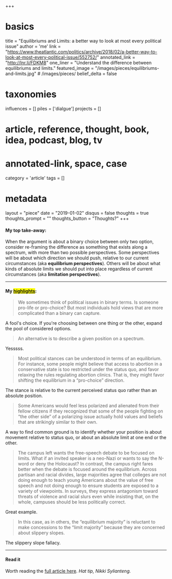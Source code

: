 +++
# basics
title     		 	= "Equilibriums and Limits: a better way to look at most every political issue"
author    		 	= 'me'
link      		 	= "https://www.theatlantic.com/politics/archive/2018/02/a-better-way-to-look-at-most-every-political-issue/552752/"
annotated_link	= "http://lnr.li/FDKM8"
one_liner 		 	= "Understand the difference between equilibriums and limits."
featured_image 	= "/images/pieces/equilibriums-and-limits.jpg" # /images/pieces/
belief_delta   	= false

# taxonomies
influences		 	= []
piles     		 	= ['dialgue']
projects			 	= []

# article, reference, thought, book, idea, podcast, blog, tv
# annotated-link, space, case
category  		 	= 'article'
tags					 	= []

# metadata
layout	    	 	= "piece"
date      		 	= "2019-01-02"
disqus    		 	= false
thoughts			 	= true
thoughts_prompt = ""
thoughts_button = "Thoughts?"
+++

#### My top take-away:

When the argument is about a binary choice between only two option, consider re-framing the difference as something that exists along a spectrum, with more than two possible perspectives. Some perspectives will be about which direction we should push, relative to our current circumstances (aka **equilibrium perspectives**). Others will be about what kinds of absolute limits we should put into place regardless of current circumstances (aka **limitation perspectives**). 

----

#### My <mark>[highlights](http://lnr.li/FDKM8)</mark>:

> We sometimes think of political issues in binary terms. Is someone pro-life or pro-choice? But most individuals hold views that are more complicated than a binary can capture.

A fool's choice. If you're choosing between one thing or the other, expand the pool of considered options.


> An alternative is to describe a given position on a spectrum.

Yesssss.


> Most political stances can be understood in terms of an equilibrium. For instance, some people might believe that access to abortion in a conservative state is too restricted under the status quo, and favor relaxing the rules regulating abortion clinics. That is, they might favor shifting the equilibrium in a “pro-choice” direction.

The stance is relative to the current perceived status quo rather than an absolute position.


> Some Americans would feel less polarized and alienated from their fellow citizens if they recognized that some of the people fighting on “the other side” of a polarizing issue actually hold values and beliefs that are strikingly similar to their own.

A way to find common ground is to identify whether your position is about movement relative to status quo, or about an absolute limit at one end or the other.


> The campus left wants the free-speech debate to be focused on limits. What if an invited speaker is a neo-Nazi or wants to say the N-word or deny the Holocaust? In contrast, the campus right fares better when the debate is focused around the equilibrium. Across partisan and racial divides, large majorities agree that colleges are not doing enough to teach young Americans about the value of free speech and not doing enough to ensure students are exposed to a variety of viewpoints. In surveys, they express antagonism toward threats of violence and racial slurs even while insisting that, on the whole, campuses should be less politically correct.

Great example.


> In this case, as in others, the “equilibrium majority” is reluctant to make concessions to the “limit majority” because they are concerned about slippery slopes.

The slippery slope fallacy.

----

#### Read it

Worth reading the [full article here](https://www.theatlantic.com/politics/archive/2018/02/a-better-way-to-look-at-most-every-political-issue/552752/). *Hat tip, Nikki Sylianteng.*


